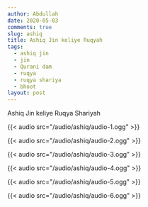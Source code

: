 ```yaml
---
author: Abdullah
date: 2020-05-03
comments: true
slug: ashiq
title: Ashiq Jin keliye Ruqyah
tags:
  - ashiq jin
  - jin
  - Qurani dam
  - ruqya 
  - ruqya shariya
  - bhoot
layout: post
---
```


Ashiq Jin keliye Ruqya Shariyah

{{< audio src="/audio/ashiq/audio-1.ogg" >}}

{{< audio src="/audio/ashiq/audio-2.ogg" >}}

{{< audio src="/audio/ashiq/audio-3.ogg" >}}

{{< audio src="/audio/ashiq/audio-4.ogg" >}}

{{< audio src="/audio/ashiq/audio-5.ogg" >}}

{{< audio src="/audio/ashiq/audio-6.ogg" >}}

